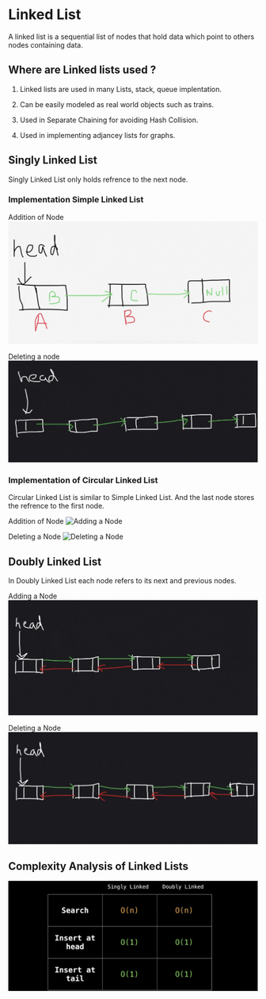 # Linked List
A linked list is a sequential list of nodes that hold data which point to others nodes containing data.


## Where are Linked lists used ?
1. Linked lists are used in many Lists, stack, queue implentation.

2. Can be easily modeled as real world objects such as trains.

3. Used in Separate Chaining for avoiding Hash Collision.

4. Used in implementing adjancey lists for graphs.


## Singly Linked List
Singly Linked List only holds refrence to the next node. 

### Implementation Simple Linked List
Addition of Node
![Adding a node](../images/LinkedListAdd.gif)

Deleting a node
![Deleting a node](../images/LinkedListDel.gif)

### Implementation of Circular Linked List
Circular Linked List is similar to Simple Linked List. And the last node stores the refrence to the first node.

Addition of Node
![Adding a Node](../images/CircularAdd.gif)

Deleting a Node
![Deleting a Node](../images/CircularDel.gif)

## Doubly Linked List
In Doubly Linked List each node refers to its next and previous nodes.

Adding a Node
![Adding a Node](../images/DoublyAdd.gif)

Deleting a Node
![Deleting a Node](../images/DoublyDel.gif)


## Complexity Analysis of Linked Lists
![Complexity Analysis](../images/ComplexityLinkedList.png)
